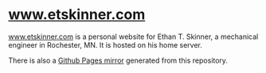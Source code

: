 # www.etskinner.com
www.etskinner.com is a personal website for Ethan T. Skinner, a mechanical engineer in Rochester, MN. It is hosted on his home server.

There is also a [Github Pages mirror](https://etskinner.github.io/www.etskinner.com/) generated from this repository.
